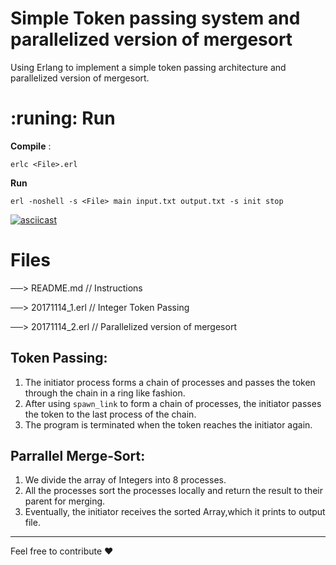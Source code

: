# Simple Token passing system and parallelized version of mergesort                                                
Using Erlang to implement a simple token passing architecture and parallelized version of mergesort.
 
# :runing: Run
**Compile** : 
```
erlc <File>.erl
```

**Run**
```
erl -noshell -s <File> main input.txt output.txt -s init stop

```

[![asciicast](https://asciinema.org/a/NnumpmMlx0U0LfLT0UdL3FSKK.svg)](https://asciinema.org/a/NnumpmMlx0U0LfLT0UdL3FSKK)

# Files 
──> README.md       // Instructions

──> 20171114_1.erl     // Integer Token Passing 

──> 20171114_2.erl // Parallelized version of mergesort

## Token Passing:

1. The initiator process forms a chain of processes and passes the token through the chain in a ring like fashion.
2. After using `spawn_link` to form a chain of processes, the initiator passes the token to the last process of the chain.
3. The program is terminated when the token reaches the initiator again.

## Parrallel Merge-Sort:
1. We divide the array of Integers into 8 processes.
2. All the processes sort the processes locally and return the result to their parent for merging.
3. Eventually, the initiator receives the sorted Array,which it prints to output file.

________

Feel free to contribute :heart:
 